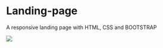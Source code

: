 # Landing-page
A responsive landing page with HTML, CSS and BOOTSTRAP

![](imgs/landingPagePreview.png)
